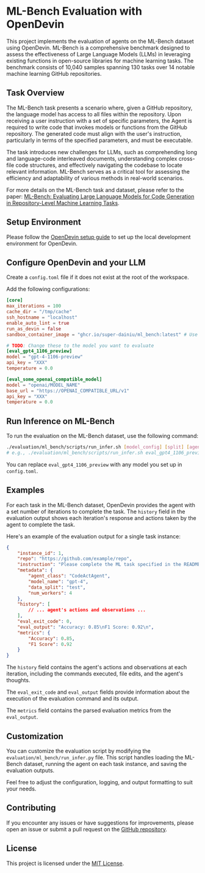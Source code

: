 # ML-Bench Evaluation with OpenDevin

This project implements the evaluation of agents on the ML-Bench dataset using OpenDevin. ML-Bench is a comprehensive benchmark designed to assess the effectiveness of Large Language Models (LLMs) in leveraging existing functions in open-source libraries for machine learning tasks. The benchmark consists of 10,040 samples spanning 130 tasks over 14 notable machine learning GitHub repositories.

## Task Overview

The ML-Bench task presents a scenario where, given a GitHub repository, the language model has access to all files within the repository. Upon receiving a user instruction with a set of specific parameters, the Agent is required to write code that invokes models or functions from the GitHub repository. The generated code must align with the user's instruction, particularly in terms of the specified parameters, and must be executable.

The task introduces new challenges for LLMs, such as comprehending long and language-code interleaved documents, understanding complex cross-file code structures, and effectively navigating the codebase to locate relevant information. ML-Bench serves as a critical tool for assessing the efficiency and adaptability of various methods in real-world scenarios.

For more details on the ML-Bench task and dataset, please refer to the paper: [ML-Bench: Evaluating Large Language Models for Code Generation in Repository-Level Machine Learning Tasks](https://arxiv.org/abs/2311.09835).

## Setup Environment

Please follow the [OpenDevin setup guide](https://github.com/OpenDevin/OpenDevin/blob/main/docs/setup.md) to set up the local development environment for OpenDevin.

## Configure OpenDevin and your LLM

Create a `config.toml` file if it does not exist at the root of the workspace.

Add the following configurations:

```toml
[core]
max_iterations = 100
cache_dir = "/tmp/cache"
ssh_hostname = "localhost"
enable_auto_lint = true
run_as_devin = false
sandbox_container_image = "ghcr.io/super-dainiu/ml_bench:latest" # Use the [latest/stable] image from the ML-Bench repository

# TODO: Change these to the model you want to evaluate
[eval_gpt4_1106_preview]
model = "gpt-4-1106-preview"
api_key = "XXX"
temperature = 0.0

[eval_some_openai_compatible_model]
model = "openai/MODEL_NAME"
base_url = "https://OPENAI_COMPATIBLE_URL/v1"
api_key = "XXX"
temperature = 0.0
```

## Run Inference on ML-Bench

To run the evaluation on the ML-Bench dataset, use the following command:

```bash
./evaluation/ml_bench/scripts/run_infer.sh [model_config] [split] [agent] [eval_limit]
# e.g., ./evaluation/ml_bench/scripts/run_infer.sh eval_gpt4_1106_preview full CodeActAgent 10
```

You can replace `eval_gpt4_1106_preview` with any model you set up in `config.toml`.

## Examples

For each task in the ML-Bench dataset, OpenDevin provides the agent with a set number of iterations to complete the task. The `history` field in the evaluation output shows each iteration's response and actions taken by the agent to complete the task.

Here's an example of the evaluation output for a single task instance:

```json
{
    "instance_id": 1,
    "repo": "https://github.com/example/repo",
    "instruction": "Please complete the ML task specified in the README: https://github.com/example/repo/README.md\nThe task is: Implement a GNN model using DGL\n\nI am eager to utilize the Citeseer dataset as the training data to empower the ARMA Model with the learning rate set to a commendably small value of 0.Additionally, I'd like to incorporate 5 stacks into this model. Your assistance in formulating the necessary code to accomplish this task would be of tremendous help.\n\nReference:\nThe following commands learn a neural network and predict on the test set. Train an ARMA model which follows the original hyperparameters on different datasets.\n\n# Cora:\npython citation.py --gpu 0\n\n# Citeseer:\npython citation.py --gpu 0 --dataset Citeseer --num-stacks 3\n\n# Pubmed:\npython citation.py --gpu 0 --dataset Pubmed --dropout 0.25 --num-stacks 1\n\nYou should only modify files under the specified path in the repo.\nFollow the task arguments when running the training script:\n{\n  \"dataset\": \"Citeseer\",\n  \"lr\": \"0\",\n  \"num-stacks\": \"5\"\n}\n\nYou should terminate the subprocess after running the task (e.g., call subprocess.Popen(args).wait()).\nWhen you think you have completed the task, please run the following command: <execute_bash> exit </execute_bash>.\n",
    "metadata": {
        "agent_class": "CodeActAgent",
        "model_name": "gpt-4",
        "data_split": "test",
        "num_workers": 4
    },
    "history": [
        // ... agent's actions and observations ...
    ],
    "eval_exit_code": 0,
    "eval_output": "Accuracy: 0.85\nF1 Score: 0.92\n",
    "metrics": {
        "Accuracy": 0.85,
        "F1 Score": 0.92
    }
}
```

The `history` field contains the agent's actions and observations at each iteration, including the commands executed, file edits, and the agent's thoughts.

The `eval_exit_code` and `eval_output` fields provide information about the execution of the evaluation command and its output.

The `metrics` field contains the parsed evaluation metrics from the `eval_output`.

## Customization

You can customize the evaluation script by modifying the `evaluation/ml_bench/run_infer.py` file. This script handles loading the ML-Bench dataset, running the agent on each task instance, and saving the evaluation outputs.

Feel free to adjust the configuration, logging, and output formatting to suit your needs.

## Contributing

If you encounter any issues or have suggestions for improvements, please open an issue or submit a pull request on the [GitHub repository](https://github.com/gersteinlab/ML-bench).

## License

This project is licensed under the [MIT License](LICENSE).

